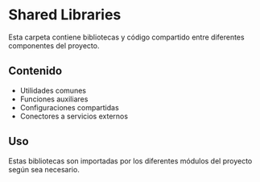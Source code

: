 # Shared Libraries

Esta carpeta contiene bibliotecas y código compartido entre diferentes componentes del proyecto.

## Contenido

- Utilidades comunes
- Funciones auxiliares
- Configuraciones compartidas
- Conectores a servicios externos

## Uso

Estas bibliotecas son importadas por los diferentes módulos del proyecto según sea necesario.